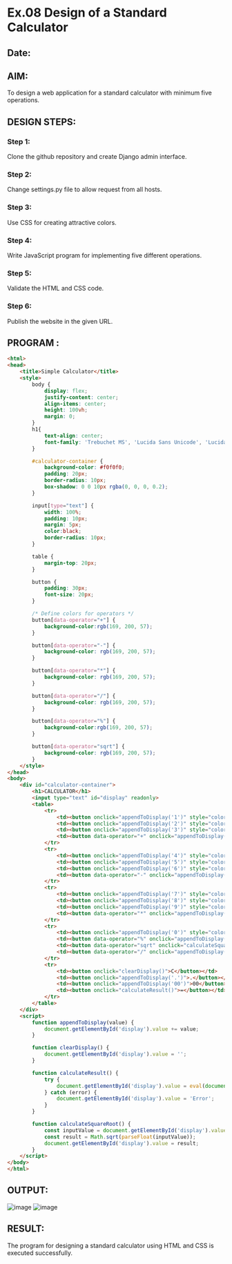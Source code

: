 # Ex.08 Design of a Standard Calculator
## Date:

## AIM:
To design a web application for a standard calculator with minimum five operations.

## DESIGN STEPS:

### Step 1:
Clone the github repository and create Django admin interface.

### Step 2:
Change settings.py file to allow request from all hosts.

### Step 3:
Use CSS for creating attractive colors.

### Step 4:
Write JavaScript program for implementing five different operations.

### Step 5:
Validate the HTML and CSS code.

### Step 6:
Publish the website in the given URL.

## PROGRAM :
```html
<html>
<head>
    <title>Simple Calculator</title>
    <style>
        body {
            display: flex;
            justify-content: center;
            align-items: center;
            height: 100vh;
            margin: 0;
        }
        h1{
            text-align: center;
            font-family: 'Trebuchet MS', 'Lucida Sans Unicode', 'Lucida Grande', 'Lucida Sans', Arial, sans-serif;
        }

        #calculator-container {
            background-color: #f0f0f0;
            padding: 20px;
            border-radius: 10px;
            box-shadow: 0 0 10px rgba(0, 0, 0, 0.2);
        }

        input[type="text"] {
            width: 100%;
            padding: 10px;
            margin: 5px;
            color:black; 
            border-radius: 10px;
        }

        table {
            margin-top: 20px;
        }

        button {
            padding: 30px;
            font-size: 20px;
        }

        /* Define colors for operators */
        button[data-operator="+"] {
            background-color:rgb(169, 200, 57);
        }

        button[data-operator="-"] {
            background-color: rgb(169, 200, 57);
        }

        button[data-operator="*"] {
            background-color: rgb(169, 200, 57);
        }

        button[data-operator="/"] {
            background-color: rgb(169, 200, 57);
        }

        button[data-operator="%"] {
            background-color:rgb(169, 200, 57);
        }

        button[data-operator="sqrt"] {
            background-color: rgb(169, 200, 57);
        }
    </style>
</head>
<body>
    <div id="calculator-container">
        <h1>CALCULATOR</h1>
        <input type="text" id="display" readonly>
        <table>
            <tr>
                <td><button onclick="appendToDisplay('1')" style="color: rgb(204, 17, 17);">1</button></td>
                <td><button onclick="appendToDisplay('2')" style="color: rgb(204, 17, 17);">2</button></td>
                <td><button onclick="appendToDisplay('3')" style="color: rgb(204, 17, 17);">3</button></td>
                <td><button data-operator="+" onclick="appendToDisplay('+')" style="color: white;">+</button></td>
            </tr>
            <tr>
                <td><button onclick="appendToDisplay('4')" style="color: rgb(204, 17, 17);">4</button></td>
                <td><button onclick="appendToDisplay('5')" style="color: rgb(204, 17, 17);">5</button></td>
                <td><button onclick="appendToDisplay('6')" style="color: rgb(204, 17, 17);">6</button></td>
                <td><button data-operator="-" onclick="appendToDisplay('-')" style="color: white;">-</button></td>
            </tr>
            <tr>
                <td><button onclick="appendToDisplay('7')" style="color: rgb(204, 17, 17);">7</button></td>
                <td><button onclick="appendToDisplay('8')" style="color: rgb(204, 17, 17);">8</button></td>
                <td><button onclick="appendToDisplay('9')" style="color: rgb(204, 17, 17);">9</button></td>
                <td><button data-operator="*" onclick="appendToDisplay('*')" style="color: white;">*</button></td>
            </tr>
            <tr>
                <td><button onclick="appendToDisplay('0')" style="color: rgb(204, 17, 17);">0</button></td>
                <td><button data-operator="%" onclick="appendToDisplay('%')" style="color: rgb(204, 17, 17);">%</button></td>
                <td><button data-operator="sqrt" onclick="calculateSquareRoot()" style="color: rgb(204, 17, 17);">√</button></td>
                <td><button data-operator="/" onclick="appendToDisplay('/')" style="color: rgb(204, 17, 17);">/</button></td>
            </tr>
            <tr>
                <td><button onclick="clearDisplay()">C</button></td>
                <td><button onclick="appendToDisplay('.')">.</button></td>
                <td><button onclick="appendToDisplay('00')">00</button></td>
                <td><button onclick="calculateResult()">=</button></td>
            </tr>
        </table>
    </div>
    <script>
        function appendToDisplay(value) {
            document.getElementById('display').value += value;
        }

        function clearDisplay() {
            document.getElementById('display').value = '';
        }

        function calculateResult() {
            try {
                document.getElementById('display').value = eval(document.getElementById('display').value);
            } catch (error) {
                document.getElementById('display').value = 'Error';
            }
        }

        function calculateSquareRoot() {
            const inputValue = document.getElementById('display').value;
            const result = Math.sqrt(parseFloat(inputValue));
            document.getElementById('display').value = result;
        }
    </script>
</body>
</html>
```
## OUTPUT:
![image](https://github.com/Mugilan212/Calc/assets/144508901/e6c848fb-be1d-4f89-8391-bafa8634941d)
![image](https://github.com/Mugilan212/Calc/assets/144508901/a592ac0c-44d4-4f53-96e6-b8990f6a21dd)
## RESULT:
The program for designing a standard calculator using HTML and CSS is executed successfully.
